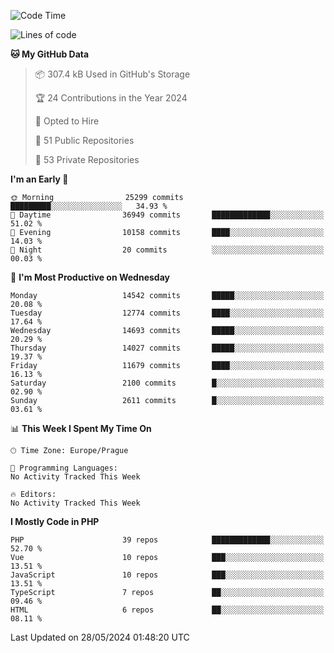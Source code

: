 <!--START_SECTION:waka-->
![Code Time](http://img.shields.io/badge/Code%20Time-1%2C583%20hrs%2058%20mins-blue)

![Lines of code](https://img.shields.io/badge/From%20Hello%20World%20I%27ve%20Written-23.0%20million%20lines%20of%20code-blue)

**🐱 My GitHub Data** 

> 📦 307.4 kB Used in GitHub's Storage 
 > 
> 🏆 24 Contributions in the Year 2024
 > 
> 💼 Opted to Hire
 > 
> 📜 51 Public Repositories 
 > 
> 🔑 53 Private Repositories 
 > 
**I'm an Early 🐤** 

```text
🌞 Morning                25299 commits       █████████░░░░░░░░░░░░░░░░   34.93 % 
🌆 Daytime                36949 commits       █████████████░░░░░░░░░░░░   51.02 % 
🌃 Evening                10158 commits       ████░░░░░░░░░░░░░░░░░░░░░   14.03 % 
🌙 Night                  20 commits          ░░░░░░░░░░░░░░░░░░░░░░░░░   00.03 % 
```
📅 **I'm Most Productive on Wednesday** 

```text
Monday                   14542 commits       █████░░░░░░░░░░░░░░░░░░░░   20.08 % 
Tuesday                  12774 commits       ████░░░░░░░░░░░░░░░░░░░░░   17.64 % 
Wednesday                14693 commits       █████░░░░░░░░░░░░░░░░░░░░   20.29 % 
Thursday                 14027 commits       █████░░░░░░░░░░░░░░░░░░░░   19.37 % 
Friday                   11679 commits       ████░░░░░░░░░░░░░░░░░░░░░   16.13 % 
Saturday                 2100 commits        █░░░░░░░░░░░░░░░░░░░░░░░░   02.90 % 
Sunday                   2611 commits        █░░░░░░░░░░░░░░░░░░░░░░░░   03.61 % 
```


📊 **This Week I Spent My Time On** 

```text
🕑︎ Time Zone: Europe/Prague

💬 Programming Languages: 
No Activity Tracked This Week

🔥 Editors: 
No Activity Tracked This Week
```

**I Mostly Code in PHP** 

```text
PHP                      39 repos            █████████████░░░░░░░░░░░░   52.70 % 
Vue                      10 repos            ███░░░░░░░░░░░░░░░░░░░░░░   13.51 % 
JavaScript               10 repos            ███░░░░░░░░░░░░░░░░░░░░░░   13.51 % 
TypeScript               7 repos             ██░░░░░░░░░░░░░░░░░░░░░░░   09.46 % 
HTML                     6 repos             ██░░░░░░░░░░░░░░░░░░░░░░░   08.11 % 
```




 Last Updated on 28/05/2024 01:48:20 UTC
<!--END_SECTION:waka-->
<!--
**AlexKratky/AlexKratky** is a ✨ _special_ ✨ repository because its `README.md` (this file) appears on your GitHub profile.

Here are some ideas to get you started:

- 🔭 I’m currently working on ...
- 🌱 I’m currently learning ...
- 👯 I’m looking to collaborate on ...
- 🤔 I’m looking for help with ...
- 💬 Ask me about ...
- 📫 How to reach me: ...
- 😄 Pronouns: ...
- ⚡ Fun fact: ...
-->
